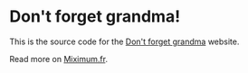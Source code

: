 # Don't forget grandma!

This is the source code for the [Don't forget grandma](http://dontforgetgrandma.com) website.

Read more on [Miximum.fr](http://www.miximum.fr).
